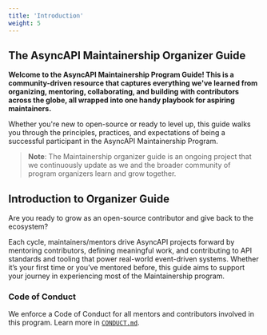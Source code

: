 ```yaml
---
title: 'Introduction'
weight: 5
---
```


## The AsyncAPI Maintainership Organizer Guide

**Welcome to the AsyncAPI Maintainership Program Guide! This is a community-driven resource that captures everything we've learned from organizing, mentoring, collaborating, and building with contributors across the globe, all wrapped into one handy playbook for aspiring maintainers.**

Whether you're new to open-source or ready to level up, this guide walks you through the principles, practices, and expectations of being a successful participant in the AsyncAPI Maintainership Program.

> **Note**: The Maintainership organizer guide is an ongoing project that we continuously update as we and the broader community of program organizers learn and grow together.

## Introduction to Organizer Guide

Are you ready to grow as an open-source contributor and give back to the ecosystem?

Each cycle, maintainers/mentors drive AsyncAPI projects forward by mentoring contributors, defining meaningful work, and contributing to API standards and tooling that power real-world event-driven systems. Whether it’s your first time or you’ve mentored before, this guide aims to support your journey in experiencing most of the Maintainership program.

### Code of Conduct

We enforce a Code of Conduct for all mentors and contributors involved in this program. Learn more in [`CONDUCT.md`](https://github.com/asyncapi/.github/blob/master/CODE_OF_CONDUCT.md).